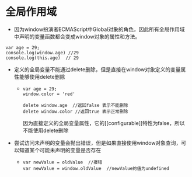 # 全局作用域

* 因为window扮演者ECMAScript中Global对象的角色，因此所有全局作用域中声明的变量函数都会变成window对象的属性和方法。

```
var age = 29;
console.log(window.age) //29
console.log(this.age)  // 29
```

* 定义的全局变量不能通过delete删除，但是直接在window对象定义的变量属性能够使用delete删除

  * ```
    var age = 29;
    window.color = 'red'

    delete window.age  //返回false 表示不能删除
    delete window.color //返回true 表示正常删除
    ```

    因为直接定义的全局变量属性，它的\[\[configurable\]\]特性为false，所以不能使用delete删除

* 尝试访问未声明的变量会抛出错误，但是如果直接使用window对象查询，可以知道某个可能未声明的变量是否存在

  * ```
    var newValue = oldValue  //报错
    var newValue = window.oldValue  //newValue的值为undefined
    ```



